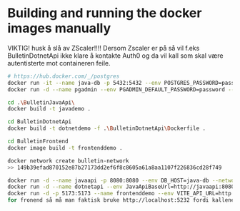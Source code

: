 # Building and running the docker images manually

VIKTIG! husk å slå av ZScaler!!!! Dersom Zscaler er på så vil f.eks BulletinDotnetApi ikke klare å kontakte Auth0 og da vil kall som skal være autentisterte mot containeren feile.

```bash
# https://hub.docker.com/_/postgres
docker run -it --name java-db -p 5432:5432 --env POSTGRES_PASSWORD=password --env POSTGRES_USER=postgres  --network bulletin-network postgres:14.5
docker run -d --name pgadmin --env PGADMIN_DEFAULT_PASSWORD=password --env PGADMIN_DEFAULT_EMAIL=post@gres.no -p 81:80 --network bulletin-network dpage/pgadmin4

cd .\BulletinJavaApi\
docker build -t javademo .

cd BulletinDotnetApi
docker build -t dotnetdemo -f .\BulletinDotnetApi\Dockerfile .

cd BulletinFrontend
docker image build -t frontenddemo .

docker network create bulletin-network
>> 149b39efad870152e87b27173dd2ef6f8c8605a61a8aa1107f226836cd28f749

docker run -d --name javaapi -p 8080:8080 --env DB_HOST=java-db --network bulletin-network javademo
docker run -d --name dotnetapi --env JavaApiBaseUrl=http://javaapi:8080 -p 5232:80 --network bulletin-network dotnetdemo
docker run -d -p 5173:5173 --name frontenddemo --env VITE_API_URL=http://localhost:5232 --network bulletin-network frontenddemo
for fronend så må man faktisk bruke http://localhost:5232 fordi kallene gjøres fra docker hostmaskinens nettleser, ikke fra internt i docker-containeren

```